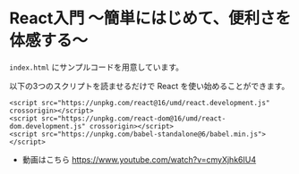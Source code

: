 # React入門 〜簡単にはじめて、便利さを体感する〜

`index.html` にサンプルコードを用意しています。

以下の3つのスクリプトを読ませるだけで React を使い始めることができます。

```
<script src="https://unpkg.com/react@16/umd/react.development.js" crossorigin></script>
<script src="https://unpkg.com/react-dom@16/umd/react-dom.development.js" crossorigin></script>
<script src="https://unpkg.com/babel-standalone@6/babel.min.js"></script>
```

- 動画はこちら https://www.youtube.com/watch?v=cmyXjhk6IU4